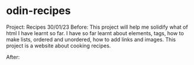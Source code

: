 # odin-recipes
Project: Recipes 30/01/23
Before: This project will help me solidify what of html I have learnt so far. I have so far learnt about elements, tags, how to make lists, ordered and unordered, how to add links and images. This project is a website about cooking recipes.

After: